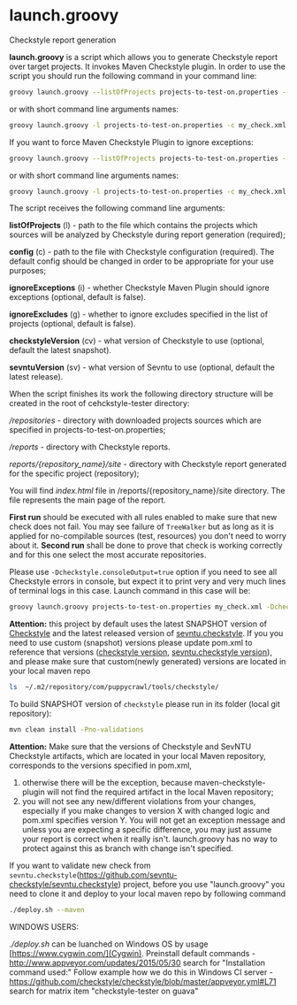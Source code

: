 # launch.groovy

Checkstyle report generation

**launch.groovy** is a script which allows you to generate Checkstyle report over target projects. It invokes Maven Checkstyle plugin. In order to use the script you should run the following command in your command line:

```bash
groovy launch.groovy --listOfProjects projects-to-test-on.properties --config my_check.xml
```

or with short command line arguments names:

```bash
groovy launch.groovy -l projects-to-test-on.properties -c my_check.xml
```

If you want to force Maven Checkstyle Plugin to ignore exceptions:

```bash
groovy launch.groovy --listOfProjects projects-to-test-on.properties --config my_check.xml --ignoreExceptions
```

or with short command line arguments names:

```bash
groovy launch.groovy -l projects-to-test-on.properties -c my_check.xml -i
```

The script receives the following command line arguments:

**listOfProjects** (l) - path to the file which contains the projects which sources will be analyzed by Checkstyle during report generation (required);

**config** (c) - path to the file with Checkstyle configuration (required). The default config should be changed in order to be appropriate for your use purposes;

**ignoreExceptions** (i) - whether Checkstyle Maven Plugin should ignore exceptions (optional, default is false).

**ignoreExcludes** (g) - whether to ignore excludes specified in the list of projects (optional, default is false).

**checkstyleVersion** (cv) - what version of Checkstyle to use (optional, default the latest snapshot).

**sevntuVersion** (sv) - what version of Sevntu to use (optional, default the latest release).

When the script finishes its work the following directory structure will be created in the root of cehckstyle-tester directory:

*/repositories* - directory with downloaded projects sources which are specified in projects-to-test-on.properties;

*/reports* - directory with Checkstyle reports.

*reports/{repository_name}/site* - directory with Checkstyle report generated for the specific project (repository);

You will find *index.html* file in /reports/{repository_name}/site directory. The file represents the main page of the report.

**First run** should be executed with all rules enabled to make sure that new check does not fail.
You may see failure of `TreeWalker` but as long as it is applied for no-compilable sources (test, resources) you don't need to worry about it.  **Second run** shall be done to prove that check is working correctly and for this one select the most accurate repositories.

Please use `-Dcheckstyle.consoleOutput=true` option if you need to see all Checkstyle errors in console, but expect it to print very and very much lines of terminal logs in this case. Launch command in this case will be:

```bash
groovy launch.groovy projects-to-test-on.properties my_check.xml -Dcheckstyle.consoleOutput=true
```

**Attention:** this project by default uses the latest SNAPSHOT version of [Checkstyle](https://github.com/checkstyle/contribution/search?utf8=%E2%9C%93&q=path%3Acheckstyle-tester+filename%3Apom.xml+%22checkstyle.version%22&type=) and the latest released version of [sevntu.checkstyle](https://github.com/checkstyle/contribution/search?utf8=%E2%9C%93&q=path%3Acheckstyle-tester+filename%3Apom.xml+%22sevntu.checkstyle.version%22&type=).
If you you need to use custom (snapshot) versions please update pom.xml to reference that versions ([checkstyle version](https://github.com/checkstyle/contribution/blob/35d35dfcc48e2022403231e41aac8bf96126acc9/checkstyle-tester/pom.xml#L15), [sevntu.checkstyle version](https://github.com/checkstyle/contribution/blob/35d35dfcc48e2022403231e41aac8bf96126acc9/checkstyle-tester/pom.xml#L16)), and please make sure that custom(newly generated) versions are located in your local maven repo

```bash
ls  ~/.m2/repository/com/puppycrawl/tools/checkstyle/
```

To build SNAPSHOT version of `checkstyle` please run in its folder (local git repository):

```bash
mvn clean install -Pno-validations
```

**Attention:**
Make sure that the versions of Checkstyle and SevNTU Checkstyle artifacts, which are located in your local Maven repository, corresponds to the versions specified in pom.xml,
1) otherwise there will be the exception, because maven-checkstyle-plugin will not find the required artifact in the local Maven repository;
2) you will not see any new/different violations from your changes, especially if you make changes to version X with changed logic and pom.xml specifies version Y.
You will not get an exception message and unless you are expecting a specific difference, you may just assume your report is correct when it really isn't.
launch.groovy has no way to protect against this as branch with change isn't specified.

If you want to validate new check from `sevntu.checkstyle`(https://github.com/sevntu-checkstyle/sevntu.checkstyle) project,
before you use "launch.groovy" you need to clone it and deploy to your local maven repo by following command

```bash
./deploy.sh --maven
```

WINDOWS USERS:

*./deploy.sh* can be luanched on Windows OS by usage [https://www.cygwin.com/](Cygwin).
Preinstall default commands - http://www.appveyor.com/updates/2015/05/30 search for "Installation command used:"
Follow example how we do this in Windows CI server - https://github.com/checkstyle/checkstyle/blob/master/appveyor.yml#L71 search for matrix item "checkstyle-tester on guava"
